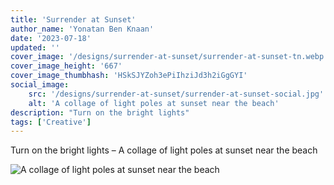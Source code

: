 ```yaml
---
title: 'Surrender at Sunset'
author_name: 'Yonatan Ben Knaan'
date: '2023-07-18'
updated: ''
cover_image: '/designs/surrender-at-sunset/surrender-at-sunset-tn.webp'
cover_image_height: '667'
cover_image_thumbhash: 'HSkSJYZoh3ePiIhziJd3h2iGgGYI'
social_image: 
    src: '/designs/surrender-at-sunset/surrender-at-sunset-social.jpg'
    alt: 'A collage of light poles at sunset near the beach'
description: "Turn on the bright lights"
tags: ['Creative']
---
```


Turn on the bright lights – A collage of light poles at sunset near the beach

![A collage of light poles at sunset near the beach](/designs/surrender-at-sunset/surrender-at-sunset.webp)